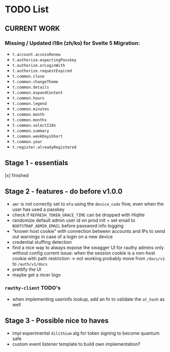 # TODO List

## CURRENT WORK

### Missing / Updated i18n (zh/ko) for Svelte 5 Migration:

- `t.account.accessRenew`
- `t.authorize.expectingPasskey`
- `t.authorize.orLoginWith`
- `t.authorize.requestExpired`
- `t.common.close`
- `t.common.changeTheme`
- `t.common.details`
- `t.common.expandContent`
- `t.common.hours`
- `t.common.legend`
- `t.common.minutes`
- `t.common.month`
- `t.common.months`
- `t.common.selectI18n`
- `t.common.summary`
- `t.common.weekDaysShort`
- `t.common.year`
- `t.register.alreadyRegistered`

## Stage 1 - essentials

[x] finished

## Stage 2 - features - do before v1.0.0

- `amr` is not correctly set to `mfa` using the `device_code` flow, even when the user has used a passkey
- check if `REFRESH_TOKEN_GRACE_TIME` can be dropped with Hiqlite
- randomize default admin user id on prod init + set email to `BOOTSTRAP_ADMIN_EMAIL` before password info logging
- "known host cookie" with connection between accounts and IPs to send out warnings in case
  of a login on a new device
- credential stuffing detection
- find a nice way to always expose the swagger UI for rauthy admins only without config
  current issue: when the session cookie is a non-host cookie with path restriction -> not working
  probably move from `/docs/v1` to `/auth/v1/docs`
- prettify the UI
- maybe get a nicer logo

### `rauthy-client` TODO's

- when implementing userinfo lookup, add an fn to validate the `at_hash` as well

## Stage 3 - Possible nice to haves

- impl experimental `dilithium` alg for token signing to become quantum safe
- custom event listener template to build own implementation?

